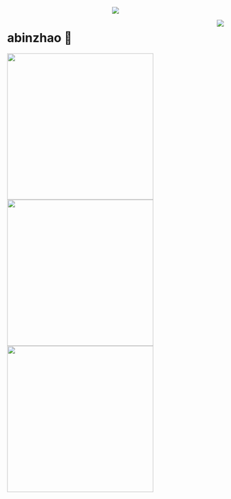 <a href="https://github.com/abinzhao">

  <p align="center">
    <img src="https://github-profile-trophy.vercel.app/?username=abinzhao&column=7&theme=onedark"/>
  </p>

</a>

<a href="#">
  <img align="right" src="https://metrics.lecoq.io/abinzhao?template=terminal" />
</a>

# abinzhao 🌝

<img width="340px" src="https://github-readme-stats.vercel.app/api?username=abinzhao&theme=vue-dark&count_private=true&show_icons=true">
<img width="340px" src="https://github-readme-stats.vercel.app/api/top-langs/?username=abinzhao&theme=vue-dark&layout=compact">
<img width="340px" src="https://github-readme-stats.vercel.app/api/pin/?username=abinzhao&repo=iCSS&theme=dark">
